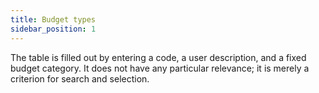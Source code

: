 ```yaml
---
title: Budget types
sidebar_position: 1
---
```


The table is filled out by entering a code, a user description, and a fixed budget category. It does not have any particular relevance; it is merely a criterion for search and selection.